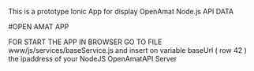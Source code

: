 This is a prototype Ionic App for display OpenAmat Node.js API DATA

#OPEN AMAT APP

FOR START THE APP IN BROWSER GO TO FILE www/js/services/baseService.js and insert on variable baseUrl ( row 42 ) the ipaddress of your NodeJS OpenAmatAPI Server
